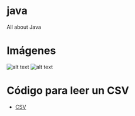 # java
All about Java

# Imágenes

![alt text](./images/appscript01.png)
![alt text](./images/appscript02.png)
# Código para leer un CSV
* [  CSV  ](./codes/csv.gs) 

